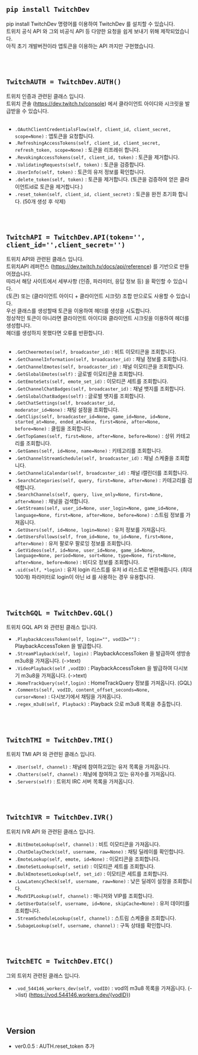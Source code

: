 <h2><code>pip install TwitchDev</code></h2>
pip install TwitchDev 명령어를 이용하여 TwitchDev 를 설치할 수 있습니다.<br>
트위치 공식 API 와 그외 비공식 API 등 다양한 요청을 쉽게 보내기 위해 제작되었습니다.<br>
아직 초기 개발버전이라 앱토큰을 이용하는 API 까지만 구현했습니다.<br><br>


<br><h2><code>TwitchAUTH = TwitchDev.AUTH()</code></h2>
트위치 인증과 관련된 클래스 입니다.<br>
트위치 콘솔 (https://dev.twitch.tv/console) 에서 클라이언트 아이디와 시크릿을 발급받을 수 있습니다.<br><br>
* <code>.OAuthClientCredentialsFlow(self, client_id, client_secret, scope=None)</code> : 앱토큰을 요청합니다.<br>
* <code>.RefreshingAccessTokens(self, client_id, client_secret, refresh_token, scope=None)</code> : 토큰을 리프레쉬 합니다.<br>
* <code>.RevokingAccessTokens(self, client_id, token)</code> : 토큰을 제거합니다.<br>
* <code>.ValidatingRequests(self, token)</code> : 토큰을 검증합니다.<br>
* <code>.UserInfo(self, token)</code> : 토큰의 유저 정보를 확인합니다.<br>
* <code>.delete_token(self, token)</code> : 토큰을 제거합니다. (토큰을 검증하여 얻은 클라이언트id로 토큰을 제거합니다.)<br>
* <code>.reset_token(self, client_id, client_secret)</code> : 토큰을 완전 초기화 합니다. (50개 생성 후 삭제)<br><br>

<br><h2><code>TwitchAPI = TwitchDev.API(token='', client_id='',client_secret='')</code></h2>
트위치 API와 관련된 클래스 입니다.<br>
트위치API 레퍼런스 (https://dev.twitch.tv/docs/api/reference) 를 기반으로 만들어졌습니다.<br>
따라서 해당 사이트에서 세부사항 (인증, 파라미터, 응답 정보 등) 을 확인할 수 있습니다.<br>
(토큰) 또는 (클라이언트 아이디 + 클라이언트 시크릿) 조합 만으로도 사용할 수 있습니다.<br>
우선 클래스를 생성할때 토큰을 이용하여 헤더를 생성을 시도합니다.<br>
정상적인 토큰이 아니라면 클라이언트 아이디와 클라이언트 시크릿을 이용하여 헤더를 생성합니다.<br>
헤더를 생성하지 못했다면 오류를 반환합니다.<br><br>
* <code>.GetCheermotes(self, broadcaster_id)</code> : 비트 이모티콘을 조회합니다.<br>
* <code>.GetChannelInformation(self, broadcaster_id)</code> : 채널 정보를 조회합니다.<br>
* <code>.GetChannelEmotes(self, broadcaster_id)</code> : 채널 이모티콘을 조회합니다.<br>
* <code>.GetGlobalEmotes(self)</code> : 글로벌 이모티콘을 조회합니다.<br>
* <code>.GetEmoteSets(self, emote_set_id)</code> : 이모티콘 세트를 조회합니다.<br>
* <code>.GetChannelChatBadges(self, broadcaster_id)</code> : 채널 뱃지를 조회합니다.<br>
* <code>.GetGlobalChatBadges(self)</code> : 글로벌 뱃지를 조회합니다.<br>
* <code>.GetChatSettings(self, broadcaster_id, moderator_id=None)</code> : 채팅 설정을 조회합니다.<br>
* <code>.GetClips(self, broadcaster_id=None, game_id=None, id=None, started_at=None, ended_at=None, first=None, after=None, before=None)</code> : 클립을 조회합니다.<br>
* <code>.GetTopGames(self, first=None, after=None, before=None)</code> : 상위 카테고리를 조회합니다.<br>
* <code>.GetGames(self, id=None, name=None)</code> : 키테고리를 조회합니다.<br>
* <code>.GetChannelStreamSchedule(self, broadcaster_id)</code> : 채널 스케줄을 조회합니다.<br>
* <code>.GetChanneliCalendar(self, broadcaster_id)</code> : 채널 i캘린더를 조회합니다.<br>
* <code>.SearchCategories(self, query, first=None, after=None)</code> : 카테고리를 검색합니다.<br>
* <code>.SearchChannels(self, query, live_only=None, first=None, after=None)</code> : 채널을 검색합니다.<br>
* <code>.GetStreams(self, user_id=None, user_login=None, game_id=None, language=None, first=None, after=None, before=None)</code> : 스트림 정보를 가져옵니다.<br>
* <code>.GetUsers(self, id=None, login=None)</code> : 유저 정보를 가져옵니다.<br>
* <code>.GetUsersFollows(self, from_id=None, to_id=None, first=None, after=None)</code> : 유저 팔로우 팔로잉 정보를 조회합니다.<br>
* <code>.GetVideos(self, id=None, user_id=None, game_id=None, language=None, period=None, sort=None, type=None, first=None, after=None, before=None)</code> : 비디오 정보를 조회합니다.<br>
* <code>.uid(self, *login)</code> : 유저 login 리스트를 유저 id 리스트로 변환해줍니다. (최대100개) 파라미터로 login이 아닌 id 를 사용하는 경우 유용합니다.<br><br>


<br><h2><code>TwitchGQL = TwitchDev.GQL()</code></h2>
트위치 GQL API 와 관련된 클래스 입니다.<br>
* <code>.PlaybackAccessToken(self, login="", vodID="")</code> : PlaybackAccessToken 을 발급합니다.<br>
* <code>.StreamPlayback(self, login)</code> : PlaybackAccessToken 을 발급하여 생방송 m3u8을 가져옵니다. (->text)<br>
* <code>.VideoPlayback(self ,vodID)</code> : PlaybackAccessToken 을 발급하여 다시보기 m3u8을 가져옵니다. (->text)<br>
* <code>.HomeTrackQuery(self,login)</code> : HomeTrackQuery 정보를 가져옵니다. (GQL)<br>
* <code>.Comments(self, vodID, content_offset_seconds=None, cursor=None)</code> : 다시보기에서 채팅을 가져옵니다.<br>
* <code>.regex_m3u8(self, Playback)</code> : Playback 으로 m3u8 목록을 추출합니다.<br><br>


<br><h2><code>TwitchTMI = TwitchDev.TMI()</code></h2>
트위치 TMI API 와 관련된 클래스 입니다.<br>
* <code>.User(self, channel)</code> : 채널에 참여하고있는 유저 목록을 가져옵니다.<br>
* <code>.Chatters(self, channel)</code> : 채널에 참여하고 있는 유저수를 가져옵니다.<br>
* <code>.Servers(self)</code> : 트위치 IRC 서버 목록을 가져옵니다.<br><br>


<br><h2><code>TwitchIVR = TwitchDev.IVR()</code></h2>
트위치 IVR API 와 관련된 클래스 입니다.<br>
* <code>.BitEmoteLookup(self, channel)</code> : 비트 이모티콘을 가져옵니다.<br>
* <code>.ChatDelayCheck(self, username, raw=None)</code> : 채팅 딜레이를 확인합니다.<br>
* <code>.EmoteLookup(self, emote, id=None)</code> : 이모티콘을 조회합니다.<br>
* <code>.EmoteSetLookup(self, setid)</code> : 이모티콘 세트를 조회합니다.<br>
* <code>.BulkEmotesetLookup(self, set_id)</code> : 이모티콘 세트를 조회합니다.<br>
* <code>.LowLatencyCheck(self, username, raw=None)</code> : 낮은 딜레이 설정을 조회합니다.<br>
* <code>.ModVIPLookup(self, channel)</code> : 매니저와 VIP를 조회합니다.<br>
* <code>.GetUserData(self, username, id=None, skipCache=None)</code> : 유저 데이터를 조회합니다.<br>
* <code>.StreamScheduleLookup(self, channel)</code> : 스트림 스케줄을 조회합니다.<br>
* <code>.SubageLookup(self, username, channel)</code> : 구독 상태를 확인합니다.<br><br>


<br><h2><code>TwitchETC = TwitchDev.ETC()</code></h2>
그외 트위치 관련된 클래스 입니다.<br>
* <code>.vod_544146_workers_dev(self, vodID)</code> : vod의 m3u8 목록을 가져옵니다. (->list) (https://vod.544146.workers.dev/{vodID})<br><br>

<br><h2>Version</h2>
- ver0.0.5 : AUTH.reset_token 추가<br>
